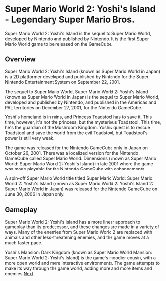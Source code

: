 # Super Mario World 2: Yoshi's Island - Legendary Super Mario Bros.

Super Mario World 2: Yoshi's Island is the sequel to Super Mario World, developed by Nintendo and published by Nintendo. It is the first Super Mario World game to be released on the GameCube.

## Overview

Super Mario World 2: Yoshi's Island (known as Super Mario World in Japan) is a 2D platformer developed and published by Nintendo for the Super Nintendo Entertainment System on September 22, 2001.

The sequel to Super Mario World, Super Mario World 2: Yoshi's Island (known as Super Mario World in Japan) is the sequel to Super Mario World, developed and published by Nintendo, and published in the Americas and PAL territories on December 27, 2001, for the Nintendo GameCube.

Yoshi's homeland is in ruins, and Princess Toadstool has to save it. This time, however, it's not the princess, but the mysterious Toadstool. This time, he's the guardian of the Mushroom Kingdom. Yoshis quest is to rescue Toadstool and save the world from the evil Toadstool, but Toadstool's power is still very weak.

The game was released for the Nintendo GameCube only in Japan on October 26, 2001. There was a localized version for the Nintendo GameCube called Super Mario World: Dimensions (known as Super Mario World: Super Mario World 2: Yoshi's Island) in late 2001 where the game was made playable for the Nintendo GameCube with enhancements.

A spin-off Super Mario World title titled Super Mario World: Super Mario World 2: Yoshi's Island (known as Super Mario World 2: Yoshi's Island 2: Super Mario World in Japan) was released for the Nintendo GameCube on June 30, 2006 in Japan only.

## Gameplay

Super Mario World 2: Yoshi's Island has a more linear approach to gameplay than its predecessor, and these changes are made in a variety of ways. Many of the enemies from Super Mario World 2 are replaced with animals and other less-threatening enemies, and the game moves at a much faster pace.

Yoshi's Mansion: Dark Kingdom (known as Super Mario World Mansion: Super Mario World 2: Yoshi's Island) is the game's moodier cousin, with a more open world and more interactive environments. The game attempts to make its way through the game world, adding more and more items and enemies
[Next](428.md)